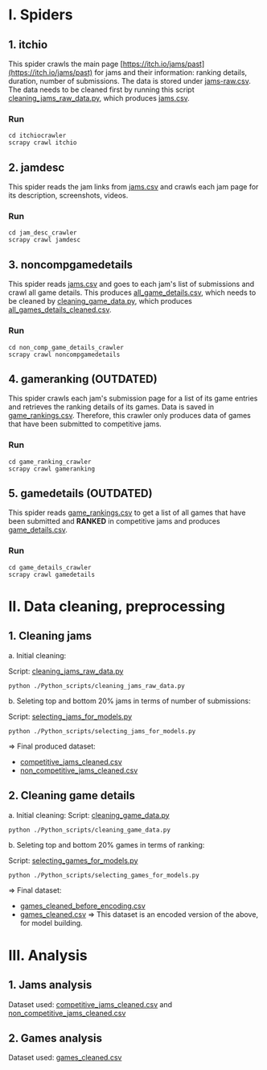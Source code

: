 # I. Spiders

## 1. itchio

This spider crawls the main page [https://itch.io/jams/past](https://itch.io/jams/past) for jams and their information: ranking details, duration, number of submissions. The data is stored under [jams-raw.csv](./dataset/jams-raw.csv). The data needs to be cleaned first by running this script [cleaning_jams_raw_data.py](./Python_scripts/cleaning_jams_raw_data.py), which produces [jams.csv](./dataset/jams.csv).

### Run

```
cd itchiocrawler
scrapy crawl itchio
```

## 2. jamdesc

This spider reads the jam links from [jams.csv](./dataset/jams.csv) and crawls each jam page for its description, screenshots, videos.

### Run

```
cd jam_desc_crawler
scrapy crawl jamdesc
```

## 3. noncompgamedetails
This spider reads [jams.csv](./dataset/jams.csv) and goes to each jam's list of submissions and crawl all game details. This produces [all_game_details.csv](./dataset/all_game_details.csv), which needs to be cleaned by [cleaning_game_data.py](./Python_scripts/cleaning_game_data.py), which produces [all_games_details_cleaned.csv](./dataset/all_games_details_cleaned.csv).

### Run
```
cd non_comp_game_details_crawler
scrapy crawl noncompgamedetails
```

## 4. gameranking (**OUTDATED**)
This spider crawls each jam's submission page for a list of its game entries and retrieves the ranking details of its games. Data is saved in [game_rankings.csv](./dataset/game_rankings.csv). Therefore, this crawler only produces data of games that have been submitted to competitive jams.

### Run

```
cd game_ranking_crawler
scrapy crawl gameranking
```

## 5. gamedetails (**OUTDATED**)
This spider reads [game_rankings.csv](./dataset/game_rankings.csv) to get a list of all games that have been submitted and **RANKED** in competitive jams and produces [game_details.csv](./dataset/game_details.csv).

### Run
```
cd game_details_crawler
scrapy crawl gamedetails
```

# II. Data cleaning, preprocessing

## 1. Cleaning jams

a. Initial cleaning:

Script: [cleaning_jams_raw_data.py](./Python_scripts/cleaning_jams_raw_data.py)
```
python ./Python_scripts/cleaning_jams_raw_data.py
```

b. Seleting top and bottom 20% jams in terms of number of submissions:

Script: [selecting_jams_for_models.py](./Python_scripts/selecting_jams_for_models.py)
```
python ./Python_scripts/selecting_jams_for_models.py
```

=> Final produced dataset: 
- [competitive_jams_cleaned.csv](./dataset/competitive_jams_cleaned.csv)
-  [non_competitive_jams_cleaned.csv](./dataset/non_competitive_jams_cleaned.csv)

## 2. Cleaning game details

a. Initial cleaning:
Script: [cleaning_game_data.py](./Python_scripts/cleaning_game_data.py)
```
python ./Python_scripts/cleaning_game_data.py
```

b. Seleting top and bottom 20% games in terms of ranking:

Script: [selecting_games_for_models.py](./Python_scripts/selecting_games_for_models.py)
```
python ./Python_scripts/selecting_games_for_models.py
```

=> Final dataset: 
- [games_cleaned_before_encoding.csv](./dataset/games_cleaned_before_encoding.csv)
- [games_cleaned.csv](./dataset/games_cleaned.csv) => This dataset is an encoded version of the above, for model building.

# III. Analysis

## 1. Jams analysis
Dataset used: [competitive_jams_cleaned.csv](./dataset/competitive_jams_cleaned.csv) and [non_competitive_jams_cleaned.csv](./dataset/non_competitive_jams_cleaned.csv)


## 2. Games analysis

Dataset used: [games_cleaned.csv](./dataset/games_cleaned.csv)